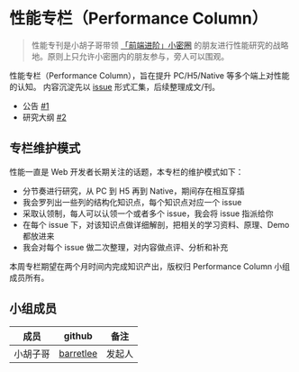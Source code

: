 # 性能专栏（Performance Column）

> 性能专刊是小胡子哥带领 [「前端进阶」小密圈](https://wx.xiaomiquan.com/mweb/views/joingroup/join_group.html?group_id=4512888248) 的朋友进行性能研究的战略地。原则上只允许小密圈内的朋友参与，旁人可以围观。

性能专栏（Performance Column），旨在提升 PC/H5/Native 等多个端上对性能的认知。
内容沉淀先以 [issue](https://github.com/barretlee/performance-column/new) 形式汇集，后续整理成文/刊。

- 公告 [#1](https://github.com/barretlee/performance-column/issues/1)
- 研究大纲 [#2](https://github.com/barretlee/performance-column/issues/2)

## 专栏维护模式

性能一直是 Web 开发者长期关注的话题，本专栏的维护模式如下：

- 分节奏进行研究，从 PC 到 H5 再到 Native，期间存在相互穿插
- 我会罗列出一些列的结构化知识点，每个知识点对应一个 issue
- 采取认领制，每人可以认领一个或者多个 issue，我会将 issue 指派给你
- 在每个 issue 下，对该知识点做详细解剖，把相关的学习资料、原理、Demo 都放进来
- 我会对每个 issue 做二次整理，对内容做点评、分析和补充

本周专栏期望在两个月时间内完成知识产出，版权归 Performance Column 小组成员所有。

## 小组成员

成员 | github | 备注
----|-----|-----
小胡子哥 |[barretlee](https://github.com/barretlee) | 发起人
